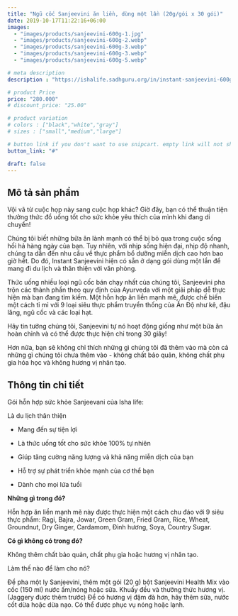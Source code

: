 ```yaml
---
title: "Ngũ cốc Sanjeevini ăn liền, dùng một lần (20g/gói x 30 gói)"
date: 2019-10-17T11:22:16+06:00
images: 
  - "images/products/sanjeevini-600g-1.jpg"
  - "images/products/sanjeevini-600g-2.webp"
  - "images/products/sanjeevini-600g-3.webp"
  - "images/products/sanjeevini-600g-3.webp"
  - "images/products/sanjeevini-600g-5.webp"

# meta description
description : "https://ishalife.sadhguru.org/in/instant-sanjeevini-600gms-n"

# product Price
price: "280.000"
# discount_price: "25.00"

# product variation
# colors : ["black","white","gray"]
# sizes : ["small","medium","large"]

# button link if you don't want to use snipcart. empty link will not show button
button_link: "#"

draft: false
---
```

<b><h2>Mô tả sản phẩm</h2></b>

Vội vã từ cuộc họp này sang cuộc họp khác? Giờ đây, bạn có thể thuận tiện thưởng thức đồ uống tốt cho sức khỏe yêu thích của mình khi đang di chuyển!

Chúng tôi biết những bữa ăn lành mạnh có thể bị bỏ qua trong cuộc sống hối hả hàng ngày của bạn. Tuy nhiên, với nhịp sống hiện đại, nhịp độ nhanh, chúng ta dẫn đến nhu cầu về thực phẩm bổ dưỡng miễn dịch cao hơn bao giờ hết. Do đó, Instant Sanjeevini hiện có sẵn ở dạng gói dùng một lần để mang đi du lịch và thân thiện với văn phòng.

Thức uống nhiều loại ngũ cốc bán chạy nhất của chúng tôi, Sanjeevini pha trộn các thành phần theo quy định của Ayurveda với một giải pháp dễ thực hiện mà bạn đang tìm kiếm. Một hỗn hợp ăn liền mạnh mẽ, được chế biến một cách tỉ mỉ với 9 loại siêu thực phẩm truyền thống của Ấn Độ như kê, đậu lăng, ngũ cốc và các loại hạt.

Hãy tin tưởng chúng tôi, Sanjeevini tự nó hoạt động giống như một bữa ăn hoàn chỉnh và có thể được thực hiện chỉ trong 30 giây!

Hơn nữa, bạn sẽ không chỉ thích những gì chúng tôi đã thêm vào mà còn cả những gì chúng tôi chưa thêm vào - không chất bảo quản, không chất phụ gia hóa học và không hương vị nhân tạo.

<b><h2>Thông tin chi tiết</h2></b>

Gói hỗn hợp sức khỏe Sanjeevani của Isha life:

Là du lịch thân thiện

- Mang đến sự tiện lợi

- Là thức uống tốt cho sức khỏe 100% tự nhiên

- Giúp tăng cường năng lượng và khả năng miễn dịch của bạn

- Hỗ trợ sự phát triển khỏe mạnh của cơ thể bạn

- Dành cho mọi lứa tuổi

<b>Những gì trong đó?</b>

Hỗn hợp ăn liền mạnh mẽ này được thực hiện một cách chu đáo với 9 siêu thực phẩm: Ragi, Bajra, Jowar, Green Gram, Fried Gram, Rice, Wheat, Groundnut, Dry Ginger, Cardamom, Đinh hương, Soya, Country Sugar.

<b>Có gì không có trong đó?</b>

Không thêm chất bảo quản, chất phụ gia hoặc hương vị nhân tạo.

Làm thế nào để làm cho nó?

Để pha một ly Sanjeevini, thêm một gói (20 g) bột Sanjeevini Health Mix vào cốc (150 ml) nước ấm/nóng hoặc sữa.
Khuấy đều và thưởng thức hương vị. (Jaggery được thêm trước)
Để có hương vị đậm đà hơn, hãy thêm sữa, nước cốt dừa hoặc dừa nạo. Có thể được phục vụ nóng hoặc lạnh.